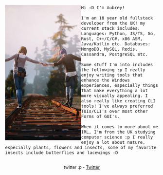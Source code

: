 <p float="left">
  <img src="images/lis2.jpg" width="250" align="left">
  <p float="left">
    <samp>
      Hi :D I'm Aubrey!
      <br>
      <br>
      I'm an 18 year old fullstack developer from the UK! my current stack includes:
      Languages: Python, JS/TS, Go, Rust, C++/C/C#, x86 ASM, Java/Kotlin etc.
      Databases: MongoDB, MySQL, Redis, Cassandra, PostgreSQL etc.
      <br>
      <br>
      Some stuff I'm into includes the following :p
      I really enjoy writing tools that enhance the Windows experiences, especially things
      That make everything a lot more visually appealing.
      I also really like creating CLI tools! I've always preferred TUIs/CLI's over most other
      Forms of GUI's.
      <br>
      <br>
      When it comes to more about me IRL, I'm from the UK studying computer science :p
      I really enjoy a lot about nature, especially plants, flowers and insects, some
      of my favorite insects include butterflies and lacewings :D
      <br>
      <br>
      <div align="center">
        twitter :p -
        <a href="twitter.com/AUBREY0P">Twitter </a><br>
      </div>
    </samp>
  </p>
</p>
